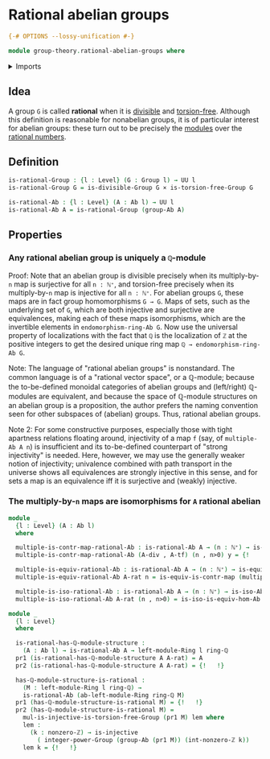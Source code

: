 # Rational abelian groups

```agda
{-# OPTIONS --lossy-unification #-}

module group-theory.rational-abelian-groups where
```

<details><summary>Imports</summary>

```agda
open import elementary-number-theory.natural-numbers
open import elementary-number-theory.nonzero-integers
open import elementary-number-theory.nonzero-natural-numbers
open import elementary-number-theory.ring-of-rational-numbers

open import foundation.action-on-identifications-functions
open import foundation.cartesian-product-types
open import foundation.dependent-pair-types
open import foundation.universe-levels

open import foundation-core.contractible-maps
open import foundation-core.contractible-types
open import foundation-core.equivalences
open import foundation-core.fibers-of-maps
open import foundation-core.function-types
open import foundation-core.identity-types
open import foundation-core.injective-maps
open import foundation-core.path-split-maps
open import foundation-core.sections

open import group-theory.abelian-groups
open import group-theory.divisible-groups
open import group-theory.endomorphism-rings-abelian-groups
open import group-theory.groups
open import group-theory.homomorphisms-abelian-groups
open import group-theory.integer-powers-of-elements-groups
open import group-theory.isomorphisms-abelian-groups
open import group-theory.multiples-of-elements-abelian-groups
open import group-theory.torsion-free-groups
open import group-theory.trivial-groups
open import group-theory.trivial-subgroups

open import linear-algebra.left-modules-rings

open import ring-theory.homomorphisms-rings
open import ring-theory.invertible-elements-rings
open import ring-theory.rings
```

</details>

## Idea

A group `G` is called **rational** when it is
[divisible](group-theory.divisible-groups.md) and
[torsion-free](group-theory.torsion-free-groups.md). Although this definition is
reasonable for nonabelian groups, it is of particular interest for abelian
groups: these turn out to be precisely the
[modules](linear-algebra.left-modules-rings.md) over the
[rational numbers](elementary-number-theory.ring-of-rational-numbers.md).

## Definition

```agda
is-rational-Group : {l : Level} (G : Group l) → UU l
is-rational-Group G = is-divisible-Group G × is-torsion-free-Group G

is-rational-Ab : {l : Level} (A : Ab l) → UU l
is-rational-Ab A = is-rational-Group (group-Ab A)
```

## Properties

### Any rational abelian group is uniquely a `ℚ`-module

Proof: Note that an abelian group is divisible precisely when its
multiply-by-`n` map is surjective for all `n : ℕ⁺`, and torsion-free precisely
when its multiply-by-`n` map is injective for all `n : ℕ⁺`. For abelian groups
`G`, these maps are in fact group homomorphisms `G → G`. Maps of sets, such as
the underlying set of `G`, which are both injective and surjective are
equivalences, making each of these maps isomorphisms, which are the invertible
elements in `endomorphism-ring-Ab G`. Now use the universal property of
localizations with the fact that `ℚ` is the localization of `ℤ` at the positive
integers to get the desired unique ring map `ℚ → endomorphism-ring-Ab G`.

Note: The language of "rational abelian groups" is nonstandard. The common
language is of a "rational vector space", or a ℚ-module; because the
to-be-defined monoidal categories of abelian groups and (left/right) ℚ-modules
are equivalent, and because the space of ℚ-module structures on an abelian group
is a proposition, the author prefers the naming convention seen for other
subspaces of (abelian) groups. Thus, rational abelian groups.

Note 2: For some constructive purposes, especially those with tight apartness
relations floating around, injectivity of a map `f` (say, of `multiple-Ab A n`)
is insufficient and its to-be-defined counterpart of "strong injectivity" is
needed. Here, however, we may use the generally weaker notion of injectivity;
univalence combined with path transport in the universe shows all equivalences
are strongly injective in this sense, and for sets a map is an equivalence iff
it is surjective and (weakly) injective.

### The multiply-by-`n` maps are isomorphisms for `A` rational abelian

```agda
module _
  {l : Level} (A : Ab l)
  where

  multiple-is-contr-map-rational-Ab : is-rational-Ab A → (n : ℕ⁺) → is-contr-map (multiple-Ab A (nat-nonzero-ℕ n))
  multiple-is-contr-map-rational-Ab (A-div , A-tf) (n , n>0) y = {!   !}

  multiple-is-equiv-rational-Ab : is-rational-Ab A → (n : ℕ⁺) → is-equiv (multiple-Ab A (nat-nonzero-ℕ n))
  multiple-is-equiv-rational-Ab A-rat n = is-equiv-is-contr-map (multiple-is-contr-map-rational-Ab A-rat n)

  multiple-is-iso-rational-Ab : is-rational-Ab A → (n : ℕ⁺) → is-iso-Ab A A (multiple-hom-Ab A (nat-nonzero-ℕ n))
  multiple-is-iso-rational-Ab A-rat (n , n>0) = is-iso-is-equiv-hom-Ab A A (multiple-hom-Ab A n) (multiple-is-equiv-rational-Ab A-rat (n , n>0))
```

```agda
module _
  {l : Level}
  where

  is-rational-has-ℚ-module-structure :
    (A : Ab l) → is-rational-Ab A → left-module-Ring l ring-ℚ
  pr1 (is-rational-has-ℚ-module-structure A A-rat) = A
  pr2 (is-rational-has-ℚ-module-structure A A-rat) = {!   !}

  has-ℚ-module-structure-is-rational :
    (M : left-module-Ring l ring-ℚ) →
    is-rational-Ab (ab-left-module-Ring ring-ℚ M)
  pr1 (has-ℚ-module-structure-is-rational M) = {!   !}
  pr2 (has-ℚ-module-structure-is-rational M) =
    mul-is-injective-is-torsion-free-Group (pr1 M) lem where
    lem :
      (k : nonzero-ℤ) → is-injective
        ( integer-power-Group (group-Ab (pr1 M)) (int-nonzero-ℤ k))
    lem k = {!   !}
```
